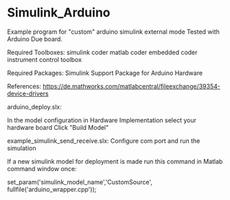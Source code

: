 # Simulink_Arduino

Example program for "custom" arduino simulink external mode
Tested with Arduino Due board.

Required Toolboxes:
simulink coder
matlab coder
embedded coder
instrument control toolbox

Required Packages:
Simulink Support Package for Arduino Hardware

References: https://de.mathworks.com/matlabcentral/fileexchange/39354-device-drivers


arduino_deploy.slx:

In the model configuration in Hardware Implementation select your hardware board
Click "Build Model" 

example_simulink_send_receive.slx:
Configure com port and run the simulation

If a new simulink model for deployment is made run this command in Matlab command window once:

set_param('simulink_model_name','CustomSource', fullfile('arduino_wrapper.cpp'));
